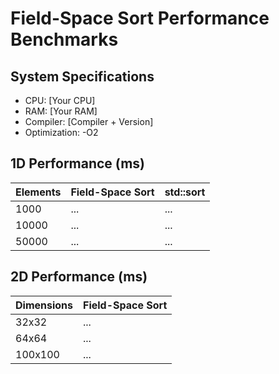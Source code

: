 # Field-Space Sort Performance Benchmarks

## System Specifications
- CPU: [Your CPU]
- RAM: [Your RAM]
- Compiler: [Compiler + Version]
- Optimization: -O2

## 1D Performance (ms)

| Elements | Field-Space Sort | std::sort |
|----------|------------------|-----------|
| 1000     | ...              | ...       |
| 10000    | ...              | ...       |
| 50000    | ...              | ...       |

## 2D Performance (ms)

| Dimensions | Field-Space Sort |
|------------|------------------|
| 32x32      | ...              |
| 64x64      | ...              |
| 100x100    | ...              |